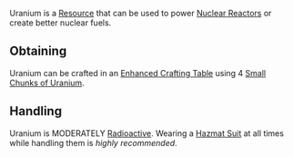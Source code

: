 Uranium is a [Resource](https://github.com/Slimefun/Slimefun4/wiki/Resources) that can be used to power [Nuclear Reactors](https://github.com/Slimefun/Slimefun4/wiki/Electric-Machines#energy-generation) or create better nuclear fuels.

## Obtaining
Uranium can be crafted in an [Enhanced Crafting Table](https://github.com/Slimefun/Slimefun4/wiki/Enhanced-Crafting-Table) using 4 [Small Chunks of Uranium](https://github.com/Slimefun/Slimefun4/wiki/Small-Chunk-of-Uranium).

## Handling
Uranium is MODERATELY [Radioactive](https://github.com/Slimefun/Slimefun4/wiki/Radiation). Wearing a [Hazmat Suit](https://github.com/Slimefun/Slimefun4/wiki/Hazmat-Suit) at all times while handling them is *highly recommended*. 
